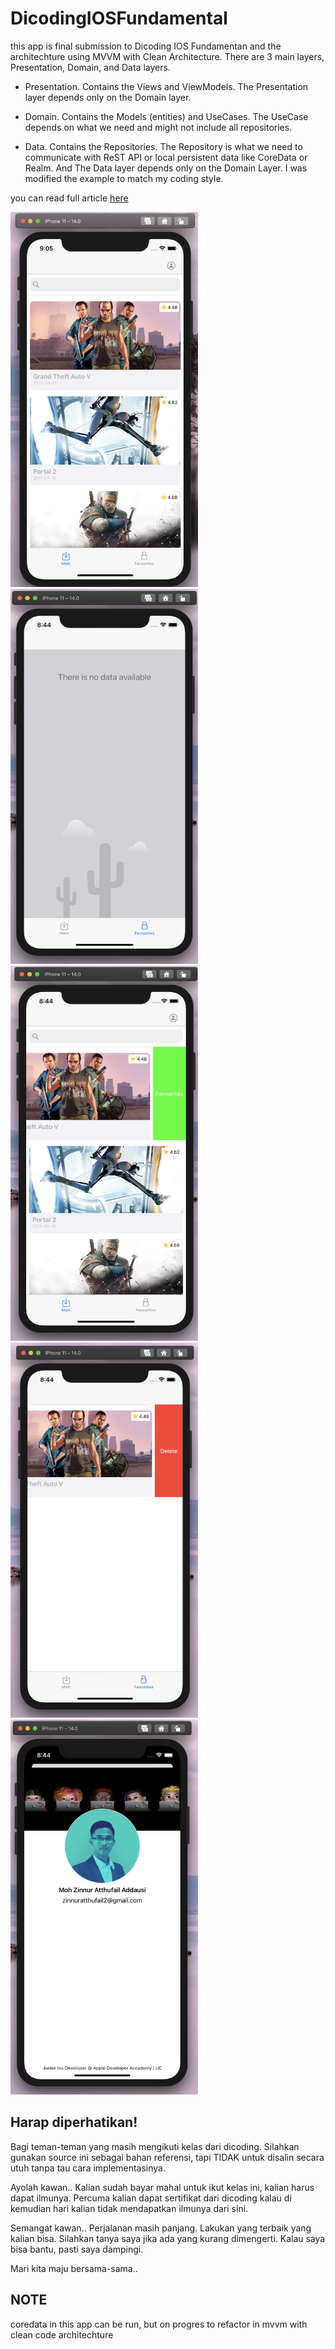 # DicodingIOSFundamental
this app is final submission to Dicoding IOS Fundamentan and the architechture using MVVM with Clean Architecture. There are 3 main layers, Presentation, Domain, and Data layers.


- Presentation. Contains the Views and ViewModels. The Presentation layer depends only on the Domain layer.

- Domain. Contains the Models (entities) and UseCases. The UseCase depends on what we need and might not include all repositories. 

- Data. Contains the Repositories. The Repository is what we need to communicate with ReST API or local persistent data like CoreData or Realm. And The Data layer depends only on the Domain Layer. I was modified the example to match my coding style.


you can read full article [here](https://tech.olx.com/clean-architecture-and-mvvm-on-ios-c9d167d9f5b3)

<img src="https://github.com/helloail/DicodingIOSFundamental/blob/foldering/Screenshoot/priview1.png" width="300" height="600"><img src="https://github.com/helloail/DicodingIOSFundamental/blob/foldering/Screenshoot/priview2.png" width="300" height="600"><img src="https://github.com/helloail/DicodingIOSFundamental/blob/foldering/Screenshoot/priview3.png" width="300" height="600"><img src="https://github.com/helloail/DicodingIOSFundamental/blob/foldering/Screenshoot/priview4.png" width="300" height="600"><img src="https://github.com/helloail/DicodingIOSFundamental/blob/foldering/Screenshoot/priview5.png" width="300" height="600">


## Harap diperhatikan!

Bagi teman-teman yang masih mengikuti kelas dari dicoding. Silahkan gunakan source ini sebagai bahan referensi, tapi TIDAK untuk disalin secara utuh tanpa tau cara implementasinya.

Ayolah kawan.. Kalian sudah bayar mahal untuk ikut kelas ini, kalian harus dapat ilmunya. Percuma kalian dapat sertifikat dari dicoding kalau di kemudian hari kalian tidak mendapatkan ilmunya dari sini.

Semangat kawan.. Perjalanan masih panjang. Lakukan yang terbaik yang kalian bisa. Silahkan tanya saya jika ada yang kurang dimengerti. Kalau saya bisa bantu, pasti saya dampingi.

Mari kita maju bersama-sama..


## NOTE
coredata in this app can be run, but on progres to refactor in mvvm with clean code architechture
